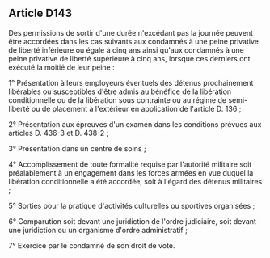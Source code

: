 Article D143
----
Des permissions de sortir d'une durée n'excédant pas la journée peuvent être
accordées dans les cas suivants aux condamnés à une peine privative de liberté
inférieure ou égale à cinq ans ainsi qu'aux condamnés à une peine privative de
liberté supérieure à cinq ans, lorsque ces derniers ont exécuté la moitié de
leur peine :

1° Présentation à leurs employeurs éventuels des détenus prochainement
libérables ou susceptibles d'être admis au bénéfice de la libération
conditionnelle ou de la libération sous contrainte ou au régime de semi-liberté
ou de placement à l'extérieur en application de l'article D. 136 ;

2° Présentation aux épreuves d'un examen dans les conditions prévues aux
articles D. 436-3 et D. 438-2 ;

3° Présentation dans un centre de soins ;

4° Accomplissement de toute formalité requise par l'autorité militaire soit
préalablement à un engagement dans les forces armées en vue duquel la libération
conditionnelle a été accordée, soit à l'égard des détenus militaires ;

5° Sorties pour la pratique d'activités culturelles ou sportives organisées ;

6° Comparution soit devant une juridiction de l'ordre judiciaire, soit devant
une juridiction ou un organisme d'ordre administratif ;

7° Exercice par le condamné de son droit de vote.
